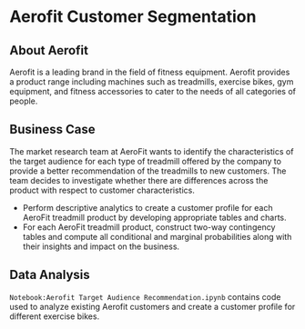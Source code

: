 # Aerofit Customer Segmentation
## About Aerofit
Aerofit is a leading brand in the field of fitness equipment. Aerofit provides a product range including machines such as treadmills, exercise bikes, gym equipment, and fitness accessories to cater to the needs of all categories of people.

## Business Case
The market research team at AeroFit wants to identify the characteristics of the target audience for each type of treadmill offered by the company to provide a better recommendation of the treadmills to new customers. The team decides to investigate whether there are differences across the product with respect to customer characteristics.
- Perform descriptive analytics to create a customer profile for each AeroFit treadmill product by developing appropriate tables and charts.
- For each AeroFit treadmill product, construct two-way contingency tables and compute all conditional and marginal probabilities along with their insights and impact on the business.

## Data Analysis
`Notebook:Aerofit Target Audience Recommendation.ipynb` contains code used to analyze existing Aerofit customers and create a customer profile for different exercise bikes.
